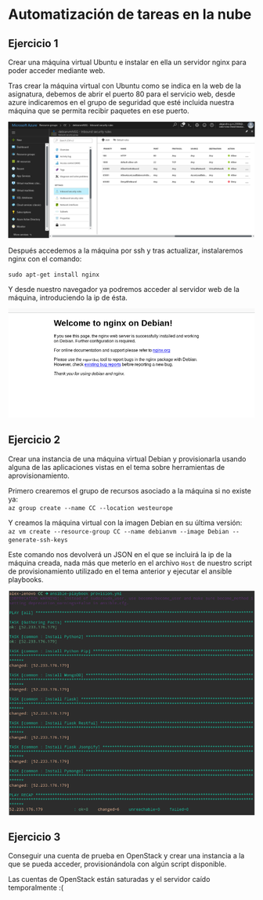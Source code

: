 # Automatización de tareas en la nube

## Ejercicio 1

Crear una máquina virtual Ubuntu e instalar en ella un servidor nginx para poder acceder mediante web.

Tras crear la máquina virtual con Ubuntu como se indica en la web de la asignatura, debemos de abrir el puerto 80 para el servicio web, desde azure indicaremos en el grupo de seguridad que esté incluida nuestra máquina que se permita recibir paquetes en ese puerto.  

![Acceso puertos azure](images/azure_puertos.png?raw=true)

Después accedemos a la máquina por ssh y tras actualizar, instalaremos nginx con el comando:

`sudo apt-get install nginx`

Y desde nuestro navegador ya podremos acceder al servidor web de la máquina, introduciendo la ip de ésta.

![Acceso nginx](images/nginx.png?raw=true)


## Ejercicio 2

Crear una instancia de una máquina virtual Debian y provisionarla usando alguna de las aplicaciones vistas en el tema sobre herramientas de aprovisionamiento.

Primero crearemos el grupo de recursos asociado a la máquina si no existe ya:  
`az group create --name CC --location westeurope`

Y creamos la máquina virtual con la imagen Debian en su última versión:  
`az vm create --resource-group CC --name debianvm --image Debian --generate-ssh-keys`

Este comando nos devolverá un JSON en el que se incluirá la ip de la máquina creada, nada más que meterlo en el archivo `Host` de nuestro script de provisionamiento utilizado en el tema anterior y ejecutar el ansible playbooks.

![Provisionamiento](images/provisionamiento_debian.png?raw=true)


## Ejercicio 3

Conseguir una cuenta de prueba en OpenStack y crear una instancia a la que se pueda acceder, provisionándola con algún script disponible.

Las cuentas de OpenStack están saturadas y el servidor caído temporalmente :(

